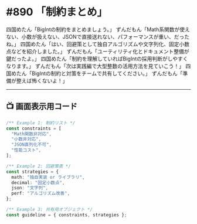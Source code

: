 # #890 「制約まとめ」

四国めたん「BigIntの制約をまとめましょう。」
ずんだもん「Math系関数が使えない、小数が扱えない、JSONで直接送れない、パフォーマンスが重い、だったね。」
四国めたん「はい、回避策として独自アルゴリズムや文字列化、固定小数点などを紹介しました。」
ずんだもん「ユーティリティ化とドキュメント整備が鍵だったよ。」
四国めたん「制約を理解していればBigIntの採用判断がしやすくなります。」
ずんだもん「次は実践編で大型整数の活用方法を見ていこう！」
四国めたん「BigIntの制約と対策をチームで共有してください。」
ずんだもん「準備が整えば怖くないよ！」

---

## 📺 画面表示用コード

```typescript
/** Example 1: 制約リスト */
const constraints = [
  "Math関数非対応",
  "小数非対応",
  "JSON直列化不可",
  "性能コスト",
];

/** Example 2: 回避策表 */
const strategies = {
  math: "独自実装 or ライブラリ",
  decimal: "固定小数点",
  json: "文字列",
  perf: "アルゴリズム改善",
};

/** Example 3: 共有用オブジェクト */
const guideline = { constraints, strategies };
```
